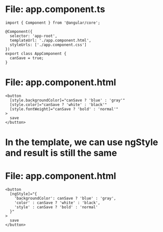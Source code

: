 # File: app.component.ts
```
import { Component } from '@angular/core';

@Component({
  selector: 'app-root',
  templateUrl: './app.component.html',
  styleUrls: ['./app.component.css']
})
export class AppComponent {
  canSave = true;
}
```

# File: app.component.html
```
<button
  [style.backgroundColor]="canSave ? 'blue' : 'gray'"
  [style.color]="canSave ? 'white' : 'black'"
  [style.fontWeight]="canSave ? 'bold' : 'normal'"
>
  save
</button>
```
# In the template, we can use ngStyle and result is still the same
# File: app.component.html
```
<button
  [ngStyle]="{
    'backgroundColor': canSave ? 'blue' : 'gray',
    'color' : canSave ? 'white' : 'black',
    'style' : canSave ? 'bold' : 'normal'
  }"
>
  save
</button>
```
